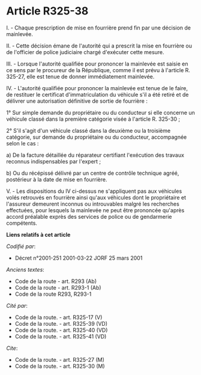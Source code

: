 # Article R325-38

I. - Chaque prescription de mise en fourrière prend fin par une décision de mainlevée.

II. - Cette décision émane de l'autorité qui a prescrit la mise en fourrière ou de l'officier de police judiciaire chargé
d'exécuter cette mesure.

III. - Lorsque l'autorité qualifiée pour prononcer la mainlevée est saisie en ce sens par le procureur de la République,
comme il est prévu à l'article R. 325-27, elle est tenue de donner immédiatement mainlevée.

IV. - L'autorité qualifiée pour prononcer la mainlevée est tenue de le faire, de restituer le certificat d'immatriculation du
véhicule s'il a été retiré et de délivrer une autorisation définitive de sortie de fourrière :

1° Sur simple demande du propriétaire ou du conducteur si elle concerne un véhicule classé dans la première catégorie visée à
l'article R. 325-30 ;

2° S'il s'agit d'un véhicule classé dans la deuxième ou la troisième catégorie, sur demande du propriétaire ou du conducteur,
accompagnée selon le cas :

a) De la facture détaillée du réparateur certifiant l'exécution des travaux reconnus indispensables par l'expert ;

b) Ou du récépissé délivré par un centre de contrôle technique agréé, postérieur à la date de mise en fourrière.

V. - Les dispositions du IV ci-dessus ne s'appliquent pas aux véhicules volés retrouvés en fourrière ainsi qu'aux véhicules
dont le propriétaire et l'assureur demeurent inconnus ou introuvables malgré les recherches effectuées, pour lesquels la
mainlevée ne peut être prononcée qu'après accord préalable exprès des services de police ou de gendarmerie compétents.

**Liens relatifs à cet article**

_Codifié par_:

  - Décret n°2001-251 2001-03-22 JORF 25 mars 2001

_Anciens textes_:

  - Code de la route - art. R293 (Ab)
  - Code de la route - art. R293-1 (Ab)
  - Code de la route R293, R293-1

_Cité par_:

  - Code de la route. - art. R325-17 (V)
  - Code de la route. - art. R325-39 (VD)
  - Code de la route. - art. R325-40 (VD)
  - Code de la route. - art. R325-41 (VD)

_Cite_:

  - Code de la route. - art. R325-27 (M)
  - Code de la route. - art. R325-30 (M)
